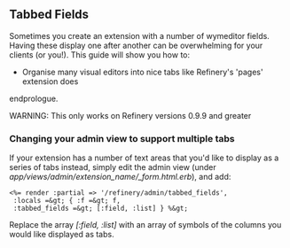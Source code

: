 Tabbed Fields
-------------

Sometimes you create an extension with a number of wymeditor fields.
Having these display one after another can be overwhelming for your
clients (or you!).
This guide will show you how to:

-   Organise many visual editors into nice tabs like Refinery's 'pages'
    extension does

endprologue.

WARNING: This only works on Refinery versions 0.9.9 and greater

### Changing your admin view to support multiple tabs

If your extension has a number of text areas that you'd like to display
as a series of tabs instead, simply edit the admin view (under
*app/views/admin/extension_name/_form.html.erb*), and add:

```erb
<%= render :partial => '/refinery/admin/tabbed_fields',
 :locals =&gt; { :f =&gt; f,
 :tabbed_fields =&gt; [:field, :list] } %&gt;
```

Replace the array *[:field, :list]* with an array of symbols of the
columns you would like displayed as tabs.
